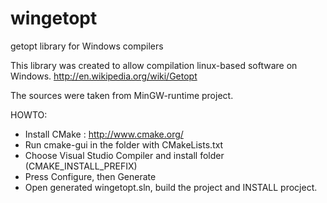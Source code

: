wingetopt
=========

getopt library for Windows compilers


This library was created to allow compilation linux-based software on Windows.
http://en.wikipedia.org/wiki/Getopt

The sources were taken from MinGW-runtime project.

HOWTO:

  - Install CMake : http://www.cmake.org/
  - Run cmake-gui in the folder with CMakeLists.txt
  - Choose Visual Studio Compiler and install folder (CMAKE_INSTALL_PREFIX)
  - Press Configure, then Generate
  - Open generated wingetopt.sln, build the project and INSTALL procject.


